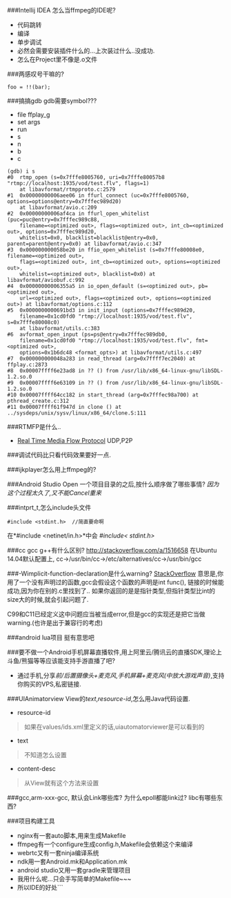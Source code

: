 ###Intellij IDEA 怎么当ffmpeg的IDE呢?
  * 代码跳转
  * 编译
  * 单步调试
  * 必然会需要安装插件什么的...上次装过什么..没成功.
  * 怎么在Project里不像是.o文件


###两感叹号干嘛的?
```
foo = !!(bar);
```

###搞搞gdb
gdb需要symbol???
* file ffplay_g
* set args <arg>
* run
* s
* n
* b <func name>
* c
```
(gdb) i s
#0  rtmp_open (s=0x7fffe8005760, uri=0x7fffe80057b8 "rtmp://localhost:1935/vod/test.flv", flags=1)
    at libavformat/rtmpproto.c:2579
#1  0x00000000006aee06 in ffurl_connect (uc=0x7fffe8005760, options=options@entry=0x7fffec989d20)
    at libavformat/avio.c:209
#2  0x00000000006af4ca in ffurl_open_whitelist (puc=puc@entry=0x7fffec989c88, 
    filename=<optimized out>, flags=<optimized out>, int_cb=<optimized out>, options=0x7fffec989d20, 
    whitelist=0x0, blacklist=blacklist@entry=0x0, parent=parent@entry=0x0) at libavformat/avio.c:347
#3  0x000000000058be20 in ffio_open_whitelist (s=0x7fffe80008e0, filename=<optimized out>, 
    flags=<optimized out>, int_cb=<optimized out>, options=<optimized out>, 
    whitelist=<optimized out>, blacklist=0x0) at libavformat/aviobuf.c:992
#4  0x00000000006355a5 in io_open_default (s=<optimized out>, pb=<optimized out>, 
    url=<optimized out>, flags=<optimized out>, options=<optimized out>) at libavformat/options.c:112
#5  0x0000000000691bd3 in init_input (options=0x7fffec989d20, 
    filename=0x1cd0fd0 "rtmp://localhost:1935/vod/test.flv", s=0x7fffe80008c0)
    at libavformat/utils.c:383
#6  avformat_open_input (ps=ps@entry=0x7fffec989db0, 
    filename=0x1cd0fd0 "rtmp://localhost:1935/vod/test.flv", fmt=<optimized out>, 
    options=0x1b6dc48 <format_opts>) at libavformat/utils.c:497
#7  0x000000000048a283 in read_thread (arg=0x7ffff7ec2040) at ffplay.c:2873
#8  0x00007ffff6e23ad8 in ?? () from /usr/lib/x86_64-linux-gnu/libSDL-1.2.so.0
#9  0x00007ffff6e63109 in ?? () from /usr/lib/x86_64-linux-gnu/libSDL-1.2.so.0
#10 0x00007ffff64cc182 in start_thread (arg=0x7fffec98a700) at pthread_create.c:312
#11 0x00007ffff61f947d in clone () at ../sysdeps/unix/sysv/linux/x86_64/clone.S:111
```

###RTMFP是什么..
* [Real Time Media Flow Protocol](https://en.wikipedia.org/wiki/Real_Time_Media_Flow_Protocol)
  UDP,P2P

###调试代码比只看代码效果要好一点.

###ijkplayer怎么用上ffmpeg的?

###Android Studio Open 一个项目目录的之后,按什么顺序做了哪些事情?
*因为这个过程太久了,又不能Cancel重来*


###intprt_t,怎么include头文件
```
#include <stdint.h>  //简直要命啊
```
在*#include <netinet/in.h>*中会 *#include< stdint.h>*

###cc gcc g++有什么区别?
http://stackoverflow.com/a/1516658
在Ubuntu 14.04默认配置上,
cc->/usr/bin/cc->/etc/alternatives/cc->/usr/bin/gcc


###-Wimplicit-function-declaration是什么warning?
[StackOverflow](http://stackoverflow.com/a/9182835)
意思是,你用了一个没有声明过的函数,gcc会假设这个函数的声明是int func(),
链接的时候能成功,因为你在别的.c里找到了..
如果你返回的是是指针类型,但指针类型比int的size大的时候,就会引起问题了.

C99和C11已经定义这中问题应当被当成error,但是gcc的实现还是把它当做warning.(也许是出于兼容行的考虑)

###android lua项目
挺有意思吧


###要不做一个Android手机屏幕直播软件,用上阿里云/腾讯云的直播SDK,理论上斗鱼/熊猫等等应该能支持手游直播了吧?
* 通过手机,分享*前/后置摄像头+麦克风*,*手机屏幕+麦克风(中放大游戏声音)*,支持你购买的VPS,私密链接.


###UIAnimatorview
View的*text*,*resource-id*,怎么用Java代码设置.
* resource-id
> 如果在values/ids.xml里定义的话,uiautomatorviewer是可以看到的
* text
> 不知道怎么设置
* content-desc
> 从View就有这个方法来设置

###gcc,arm-xxx-gcc,
默认会Link哪些库?
为什么epoll都能link过?
libc有哪些东西?

###项目构建工具
* nginx有一套auto脚本,用来生成Makefile
* ffmpeg有一个configure生成config.h,Makefile会依赖这个来编译
* webrtc又有一套ninja编译系统
* ndk用一套Android.mk和Application.mk
* android studio又用一套gradle来管理项目
* 我用什么呢...只会手写简单的Makefile~~~
* 所以IDE的好处``` 
